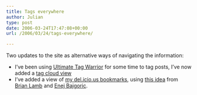 ```yaml
---
title: Tags everywhere
author: Julian
type: post
date: 2006-03-24T17:47:08+00:00
url: /2006/03/24/tags-everywhere/

---
```

Two updates to the site as alternative ways of navigating the information:

  * I&#8217;ve been using [Ultimate Tag Warrior][1] for some time to tag posts, I&#8217;ve now added a [tag cloud view][2]
  * I&#8217;ve added a view of [my del.icio.us bookmarks][3], using [this idea][4] from [Brian Lamb][5] and [Enej Bajgoric][6].

 [1]: http://www.neato.co.nz/ultimate-tag-warrior/
 [2]: /blog/tags
 [3]: /blog/delicious
 [4]: http://weblogs.elearning.ubc.ca/brian/archives/024394.html
 [5]: http://weblogs.elearning.ubc.ca/brian/
 [6]: http://www.mirrorproject.com/mirror/recent/?id=13952